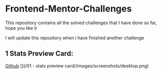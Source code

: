 # Frontend-Mentor-Challenges
This repository contains all the solved challenges that I have done so far, hope you like it

I will update this repository when i have finished another challenge

## 1 Stats Preview Card: 
[Github](https://github.com/JuanDa15/Frontend-Mentor-Challenges/tree/main/01%20-%20stats%20preview%20card)
[](/01 - stats preview card//images/screenshots/desktop.png)

